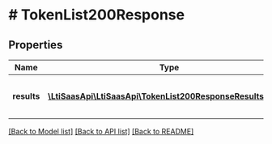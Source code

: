 # # TokenList200Response

## Properties

Name | Type | Description | Notes
------------ | ------------- | ------------- | -------------
**results** | [**\LtiSaasApi\LtiSaasApi\TokenList200ResponseResultsInner[]**](TokenList200ResponseResultsInner.md) | The list of all public available tokens | [optional]

[[Back to Model list]](../../README.md#models) [[Back to API list]](../../README.md#endpoints) [[Back to README]](../../README.md)
